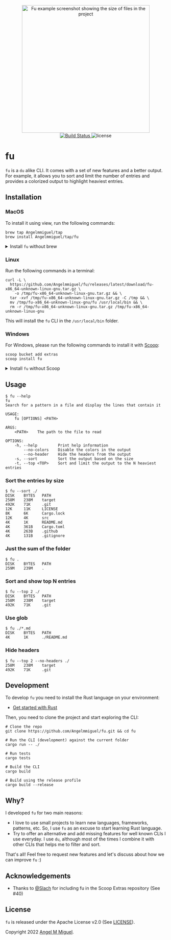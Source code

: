 <p align="center">
  <img width="400" alt="Fu example screenshot showing the size of files in the project" src="https://user-images.githubusercontent.com/4056725/156439322-8e8f56b7-a4ae-4489-8429-323489f6a8a2.png">
  <br>
  <a href="https://github.com/Angelmmiguel/fu/actions?query=workflow%3ARust">
    <img src="https://github.com/Angelmmiguel/fu/workflows/Rust/badge.svg" alt="Build Status">
  </a>
  <img src="https://img.shields.io/badge/License-Apache--2.0-blue" alt="license">
</p>

# fu

`fu` is a `du` alike CLI. It comes with a set of new features and a better output. For example, it allows you to sort and limit the number of entries and provides a colorized output to highlight heaviest entries.

## Installation

### MacOS

To install it using view, run the following commands:

```
brew tap Angelmmiguel/tap
brew install Angelmmiguel/tap/fu
```

<details>
  <summary>Install <code>fu</code> without brew</summary>

Run the following commands to:

1. Download the file from the GitHub releases page
1. Uncompress it
1. Remove the quarantine attribute from MacOS
1. Move the CLI binary to /usr/local/bin
1. Remove any remaining file

```
curl -L \
  https://github.com/Angelmmiguel/fu/releases/latest/download/fu-x86_64-apple-darwin.tar.gz \
    -o /tmp/fu-x86_64-apple-darwin.tar.gz && \
  tar -xvf /tmp/fu-x86_64-apple-darwin.tar.gz -C /tmp && \
  xattr -d com.apple.quarantine /tmp/fu-x86_64-apple-darwin/fu && \
  mv /tmp/fu-x86_64-apple-darwin/fu /usr/local/bin && \
  rm -r /tmp/fu-x86_64-apple-darwin.tar.gz /tmp/fu-x86_64-apple-darwin
```

The `xattr` call is required because downloaded binaries are marked as "quarantine" by MacOS. In addition to that, the system may block `fu` CLI due to unknown signature. You can allow it by accessing the _Security and Privacy_ system preference panel and clicking on the _Allow anyway_ button.

This will install the `fu` CLI in the `/usr/local/bin` folder.

</details>

### Linux

Run the following commands in a terminal:

```
curl -L \
  https://github.com/Angelmmiguel/fu/releases/latest/download/fu-x86_64-unknown-linux-gnu.tar.gz \
    -o /tmp/fu-x86_64-unknown-linux-gnu.tar.gz && \
  tar -xvf /tmp/fu-x86_64-unknown-linux-gnu.tar.gz -C /tmp && \
  mv /tmp/fu-x86_64-unknown-linux-gnu/fu /usr/local/bin && \
  rm -r /tmp/fu-x86_64-unknown-linux-gnu.tar.gz /tmp/fu-x86_64-unknown-linux-gnu
```

This will install the `fu` CLI in the `/usr/local/bin` folder.

### Windows

For Windows, please run the following commands to install it with [Scoop](https://scoop.sh/):

```
scoop bucket add extras
scoop install fu
```

<details>
  <summary>Install <code>fu</code> without Scoop</summary>
  
Follow these steps:

1. Download the latest release from [the releases page](https://github.com/Angelmmiguel/fu/releases/latest/download/fu-x86_64-pc-windows-gnu.tar.gz)
1. Uncompress it
1. Place the `fu.exe` binary in a folder that it's referenced in your `PATH`

</details>

## Usage

```
$ fu --help
fu
Search for a pattern in a file and display the lines that contain it

USAGE:
    fu [OPTIONS] <PATH>

ARGS:
    <PATH>    The path to the file to read

OPTIONS:
    -h, --help         Print help information
        --no-colors    Disable the colors in the output
        --no-header    Hide the headers from the output
    -s, --sort         Sort the output based on the size
    -t, --top <TOP>    Sort and limit the output to the N heaviest entries
```

### Sort the entries by size

```
$ fu --sort ./
DISK    BYTES   PATH
258M    238M    target
492K    71K     .git
12K     11K     LICENSE
8K      6K      Cargo.lock
12K     4K      src
4K      1K      README.md
4K      361B    Cargo.toml
4K      263B    .github
4K      131B    .gitignore
```

### Just the sum of the folder

```
$ fu .
DISK    BYTES   PATH
259M    239M    .
```

### Sort and show top N entries

```
$ fu --top 2 ./
DISK    BYTES   PATH
258M    238M    target
492K    71K     .git
```

### Use glob

```
$ fu ./*.md
DISK    BYTES   PATH
4K      1K      ./README.md
```

### Hide headers

```
$ fu --top 2 --no-headers ./
258M    238M    target
492K    71K     .git
```

## Development

To develop `fu` you need to install the Rust language on your environment:

- [Get started with Rust](https://www.rust-lang.org/learn/get-started)

Then, you need to clone the project and start exploring the CLI:

```
# Clone the repo
git clone https://github.com/Angelmmiguel/fu.git && cd fu

# Run the CLI (development) against the current folder
cargo run -- ./

# Run tests
cargo tests

# Build the CLI
cargo build

# Build using the release profile
cargo build --release
```

## Why?

I developed `fu` for two main reasons:

- I love to use small projects to learn new languages, frameworks, patterns, etc. So, I use `fu` as an excuse to start learning Rust language.
- Try to offer an alternative and add missing features for well known CLIs I use everyday. I use `du`, although most of the times I combine it with other CLIs that helps me to filter and sort.

That's all! Feel free to request new features and let's discuss about how we can improve `fu` :)

## Acknowledgements

* Thanks to [@Slach](https://github.com/Slach) for including fu in the Scoop Extras repository (See #40)

## License

`fu` is released under the Apache License v2.0 (See [LICENSE](https://github.com/Angelmmiguel/fu/blob/main/LICENSE)).

Copyright 2022 [Angel M Miguel](https://angel.kiwi).
